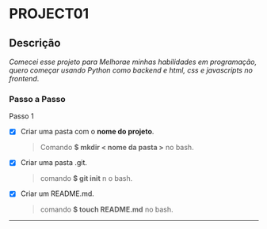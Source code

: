 # PROJECT01

## Descrição

*Comecei esse projeto para Melhorae minhas habilidades em programação, quero começar usando Python como backend e html, css e javascripts no frontend*.

### Passo a Passo
Passo 1

- [x] Criar uma pasta com o __nome do projeto__.
    >Comando **$ mkdir < nome da pasta >** no bash.

- [x] Criar uma pasta .git.
    >comando **$ git init** n o bash.

- [x] Criar um README.md.
    >comando **$ touch README.md** no bash.

***